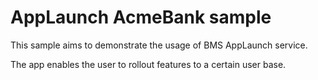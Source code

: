 
AppLaunch AcmeBank sample
===================================

This sample aims to demonstrate the usage of BMS AppLaunch service. 

The app enables the user to rollout features to a certain user base.

